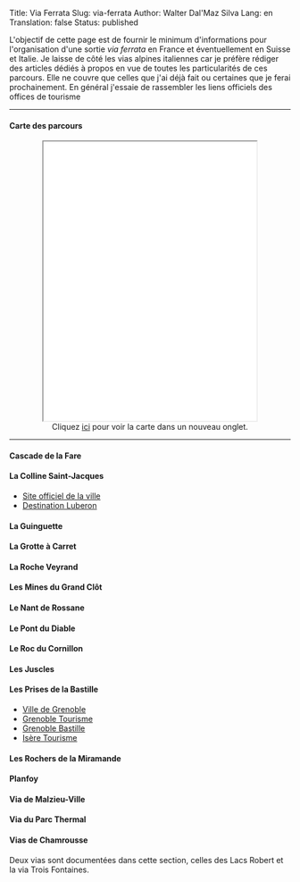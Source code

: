 Title:       Via Ferrata
Slug:        via-ferrata
Author:      Walter Dal'Maz Silva
Lang:        en
Translation: false
Status:      published

L'objectif de cette page est de fournir le minimum d'informations pour l'organisation d'une sortie *via ferrata* en France et éventuellement en Suisse et Italie. Je laisse de côté les vias alpines italiennes car je préfère rédiger des articles dédiés à propos en vue de toutes les particularités de ces parcours. Elle ne couvre que celles que j'ai déjà fait ou certaines que je ferai prochainement. En général j'essaie de rassembler les liens officiels des offices de tourisme

---

#### Carte des parcours

<figure align="center">
    <iframe 
        src   = "../media/via-ferrata"
        width = "90%"
        height= "500px"
        title = "Adventure Track"
        >
    </iframe>
    <figcaption>
    Cliquez <a href="../media/via-ferrata" target="_blank">ici</a> pour voir la carte dans un nouveau onglet.
    </figcaption>
</figure>

---

#### Cascade de la Fare

#### La Colline Saint-Jacques

- [Site officiel de la ville](https://www.cavaillon.fr/via-ferrata.html)
- [Destination Luberon](https://www.destinationluberon.com/bouger/la-via-ferrata-de-cavaillon)

#### La Guinguette

#### La Grotte à Carret

#### La Roche Veyrand

#### Les Mines du Grand Clôt

#### Le Nant de Rossane

#### Le Pont du Diable

#### Le Roc du Cornillon

#### Les Juscles

#### Les Prises de la Bastille

- [Ville de Grenoble](https://www.grenoble.fr/2882-via-ferrata-et-escalade-a-la-bastille.htm)
- [Grenoble Tourisme](https://www.grenoble-tourisme.com/fr/blog/via-ferrata-a-grenoble/)
- [Grenoble Bastille](https://bastille-grenoble.fr/via-ferrata-bastille-grenoble/)
- [Isère Tourisme](https://www.isere-tourisme.com/equipements/ferrata-de-grenoble-les-prises-de-la-bastille)

#### Les Rochers de la Miramande

#### Planfoy

#### Via de Malzieu-Ville

#### Via du Parc Thermal

#### Vias de Chamrousse

Deux vias sont documentées dans cette section, celles des Lacs Robert et la via Trois Fontaines.
